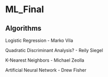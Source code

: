 # ML_Final


## Algorithms

Logistic Regression - Marko Vila

Quadratic Discriminant Analysis? - Reily Siegel

K-Nearest Neighbors - Michael Zeolla

Artificial Neural Network - Drew Fisher
